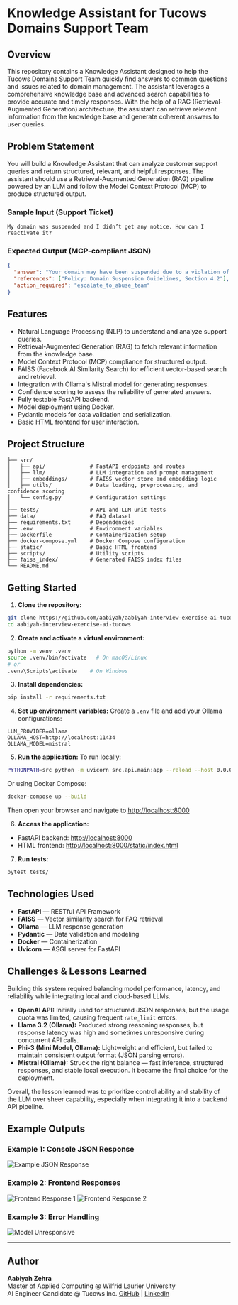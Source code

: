 # Knowledge Assistant for Tucows Domains Support Team

## Overview
This repository contains a Knowledge Assistant designed to help the Tucows Domains Support Team quickly find answers to common questions and issues related to domain management. The assistant leverages a comprehensive knowledge base and advanced search capabilities to provide accurate and timely responses.
With the help of a RAG (Retrieval-Augmented Generation) architecture, the assistant can retrieve relevant information from the knowledge base and generate coherent answers to user queries.

## Problem Statement
You will build a Knowledge Assistant that can analyze customer support queries and return structured, relevant, and helpful responses. The assistant should use a Retrieval-Augmented Generation (RAG) pipeline powered by an LLM and follow the Model Context Protocol (MCP) to produce structured output.

### Sample Input (Support Ticket)
```
My domain was suspended and I didn’t get any notice. How can I reactivate it?
```

### Expected Output (MCP-compliant JSON)
```json
{
  "answer": "Your domain may have been suspended due to a violation of policy or missing WHOIS information. Please update your WHOIS details and contact support.",
  "references": ["Policy: Domain Suspension Guidelines, Section 4.2"],
  "action_required": "escalate_to_abuse_team"
}
```

## Features
- Natural Language Processing (NLP) to understand and analyze support queries.
- Retrieval-Augmented Generation (RAG) to fetch relevant information from the knowledge base.
- Model Context Protocol (MCP) compliance for structured output.
- FAISS (Facebook AI Similarity Search) for efficient vector-based search and retrieval.
- Integration with Ollama's Mistral model for generating responses.
- Confidence scoring to assess the reliability of generated answers.
- Fully testable FastAPI backend.
- Model deployment using Docker.
- Pydantic models for data validation and serialization.
- Basic HTML frontend for user interaction.

## Project Structure
```
├── src/
│   ├── api/              # FastAPI endpoints and routes
│   ├── llm/              # LLM integration and prompt management
│   ├── embeddings/       # FAISS vector store and embedding logic
│   ├── utils/            # Data loading, preprocessing, and confidence scoring
│   └── config.py         # Configuration settings
│
├── tests/                # API and LLM unit tests
├── data/                 # FAQ dataset
├── requirements.txt      # Dependencies
├── .env                  # Environment variables
├── Dockerfile            # Containerization setup
├── docker-compose.yml    # Docker Compose configuration
├── static/               # Basic HTML frontend
├── scripts/              # Utility scripts
├── faiss_index/          # Generated FAISS index files
└── README.md
```

## Getting Started
1. **Clone the repository:**
```bash
git clone https://github.com/aabiyah/aabiyah-interview-exercise-ai-tucows.git
cd aabiyah-interview-exercise-ai-tucows
```

2. **Create and activate a virtual environment:**
```bash
python -m venv .venv
source .venv/bin/activate   # On macOS/Linux
# or
.venv\Scripts\activate    # On Windows
```

3. **Install dependencies:**
```bash
pip install -r requirements.txt
```

4. **Set up environment variables:**
Create a `.env` file and add your Ollama configurations:
```
LLM_PROVIDER=ollama
OLLAMA_HOST=http://localhost:11434
OLLAMA_MODEL=mistral
```

5. **Run the application:**
To run locally:
```bash
PYTHONPATH=src python -m uvicorn src.api.main:app --reload --host 0.0.0.0 --port 8000
```
Or using Docker Compose:
```bash
docker-compose up --build
```
Then open your browser and navigate to [http://localhost:8000](http://localhost:8000)

6. **Access the application:**
- FastAPI backend: [http://localhost:8000](http://localhost:8000)
- HTML frontend: [http://localhost:8000/static/index.html](http://localhost:8000/static/index.html)

7. **Run tests:**
```bash
pytest tests/
```

## Technologies Used
- **FastAPI** — RESTful API Framework  
- **FAISS** — Vector similarity search for FAQ retrieval  
- **Ollama** — LLM response generation  
- **Pydantic** — Data validation and modeling  
- **Docker** — Containerization
- **Uvicorn** — ASGI server for FastAPI

## Challenges & Lessons Learned
Building this system required balancing model performance, latency, and reliability while integrating local and cloud-based LLMs.

- **OpenAI API:** Initially used for structured JSON responses, but the usage quota was limited, causing frequent `rate_limit` errors.  
- **Llama 3.2 (Ollama):** Produced strong reasoning responses, but response latency was high and sometimes unresponsive during concurrent API calls.  
- **Phi-3 (Mini Model, Ollama):** Lightweight and efficient, but failed to maintain consistent output format (JSON parsing errors).  
- **Mistral (Ollama):** Struck the right balance — fast inference, structured responses, and stable local execution. It became the final choice for the deployment.  

Overall, the lesson learned was to prioritize controllability and stability of the LLM over sheer capability, especially when integrating it into a backend API pipeline.

## Example Outputs

### Example 1: Console JSON Response
![Example JSON Response](./images/Console%20Output.png)

### Example 2: Frontend Responses
![Frontend Response 1](./images/Frontend%20Output%201.png)
![Frontend Response 2](./images/Frontend%20Output%202.png)

### Example 3: Error Handling
![Model Unresponsive](./images/Model%20Unresponsive.png)

---
## Author
**Aabiyah Zehra**  
Master of Applied Computing @ Wilfrid Laurier University  
AI Engineer Candidate @ Tucows Inc.
[GitHub](https://github.com/aabiyah) | [LinkedIn](https://www.linkedin.com/in/aabiyah-zehra-526528202)